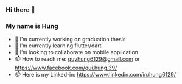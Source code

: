 ### Hi there 👋
### My name is Hung

- 🔭 I’m currently working on graduation thesis
- 🌱 I’m currently learning flutter/dart
- 👯 I’m looking to collaborate on mobile application
- 📫 How to reach me: quyhung6129@gmail.com or https://www.facebook.com/qui.hung.39/
- 📫 Here is my Linked-in: https://www.linkedin.com/in/hung6129/



